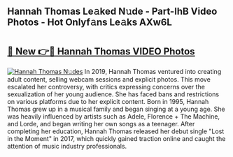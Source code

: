 ## Hannah Thomas Le𝚊ked N𝚞de - Part-lhB Video Photos - Hot Onlyf𝚊ns Le𝚊ks AXw6L

# <h2><a href="http://ab43985.deff.icu/?id=Hannah+Thomas">🔗 New 👉🔴 Hannah Thomas VIDEO Photos</a></h2>

[![Hannah Thomas N𝚞des](https://i.imgur.com/rIISA9y.gif)](http://ab43985.deff.icu/?id=Hannah+Thomas)
In 2019, Hannah Thomas ventured into creating adult content, selling webcam sessions and explicit photos. This move escalated her controversy, with critics expressing concerns over the sexualization of her young audience. She has faced bans and restrictions on various platforms due to her explicit content. Born in 1995, Hannah Thomas grew up in a musical family and began singing at a young age. She was heavily influenced by artists such as Adele, Florence + The Machine, and Lorde, and began writing her own songs as a teenager. After completing her education, Hannah Thomas released her debut single "Lost in the Moment" in 2017, which quickly gained traction online and caught the attention of music industry professionals.
